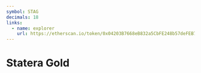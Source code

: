 ```yaml
---
symbol: STAG
decimals: 18
links:
  - name: explorer
    url: https://etherscan.io/token/0x04203B7668eB832a5CbFE248b57deFEB709E48e3
---
```


# Statera Gold

